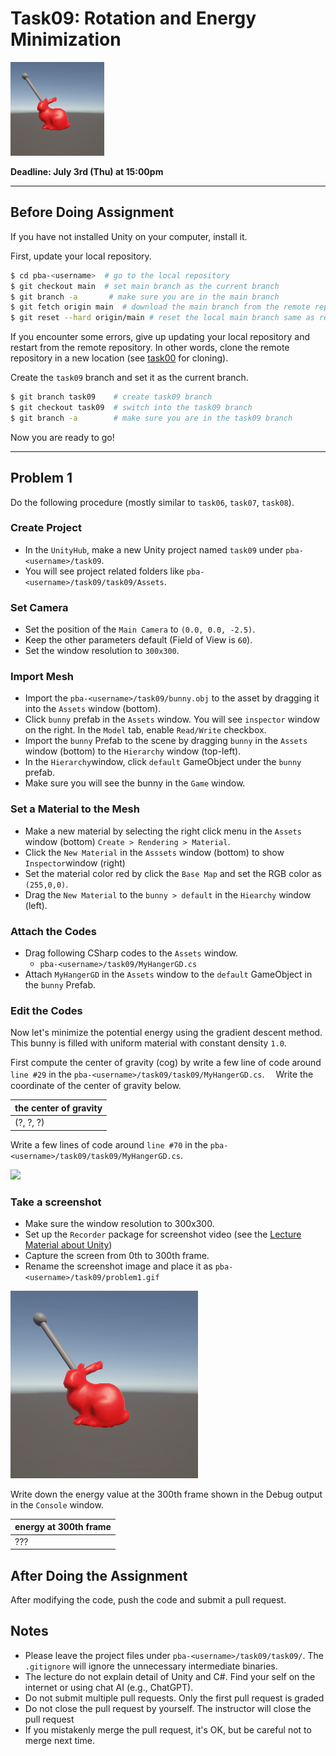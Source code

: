 # Task09: Rotation and Energy Minimization

![preview](thumbnail.gif)

**Deadline: July 3rd (Thu) at 15:00pm**

----

## Before Doing Assignment

If you have not installed Unity on your computer, install it.

First, update your local repository.

```bash
$ cd pba-<username>  # go to the local repository
$ git checkout main  # set main branch as the current branch
$ git branch -a       # make sure you are in the main branch
$ git fetch origin main  # download the main branch from the remote repository
$ git reset --hard origin/main # reset the local main branch same as remote repository
```

If you encounter some errors, give up updating your local repository and restart from the remote repository.
In other words, clone the remote repository in a new location (see [task00](../task00) for cloning).

Create the `task09` branch and set it as the current branch.

```bash
$ git branch task09    # create task09 branch
$ git checkout task09  # switch into the task09 branch
$ git branch -a        # make sure you are in the task09 branch
```

Now you are ready to go!

---

## Problem 1

Do the following procedure (mostly similar to `task06`, `task07`, `task08`).

### Create Project
- In the `UnityHub`, make a new Unity project named `task09` under `pba-<username>/task09`.
- You will see project related folders like `pba-<username>/task09/task09/Assets`.

### Set Camera
- Set the position of the `Main Camera` to `(0.0, 0.0, -2.5)`.
- Keep the other parameters default (Field of View is `60`).
- Set the window resolution to `300x300`.

### Import Mesh
- Import the `pba-<username>/task09/bunny.obj` to the asset by dragging it into the `Assets` window (bottom).
- Click `bunny` prefab in the `Assets` window. You will see `inspector` window on the right. In the `Model` tab, enable `Read/Write` checkbox.
- Import the `bunny` Prefab to the scene by dragging `bunny` in the `Assets` window (bottom) to the `Hierarchy` window (top-left).
- In the `Hierarchy`window, click `default` GameObject under the `bunny` prefab.
- Make sure you will see the bunny in the `Game` window.

### Set a Material to the Mesh
- Make a new material by selecting the right click menu in the `Assets` window (bottom) `Create > Rendering > Material`.
- Click the `New Material` in the `Asssets` window (bottom) to show `Inspector`window (right)
- Set the material color red by click the `Base Map` and set the RGB color as `(255,0,0)`.
- Drag the `New Material` to the `bunny > default` in the `Hiearchy` window (left).

### Attach the Codes
- Drag following CSharp codes to the `Assets` window. 
  - `pba-<username>/task09/MyHangerGD.cs`
- Attach `MyHangerGD` in the `Assets` window to the `default` GameObject in the `bunny` Prefab.

### Edit the Codes

Now let's minimize the potential energy using the gradient descent method. This bunny is filled with uniform material with constant density `1.0`.

First compute the center of gravity (cog) by write a few line of code around `line #29` in the `pba-<username>/task09/task09/MyHangerGD.cs`.　
Write the coordinate of the center of gravity below.

| the center of gravity |
|-----------------------|
| (?, ?, ?)             |

Write a few lines of code around `line #70` in the `pba-<username>/task09/task09/MyHangerGD.cs`.

<img src="doc_imgs/block_sparse_matrix.png" width="400">


### Take a screenshot
- Make sure the window resolution to 300x300.
- Set up the `Recorder` package for screenshot video (see the [Lecture Material about Unity](http://nobuyuki-umetani.com/pba2025s/unity.pdf))
- Capture the screen from 0th to 300th frame.
- Rename the screenshot image and place it as `pba-<username>/task09/problem1.gif`

![problem1](problem1.gif)

Write down the energy value at the 300th frame shown in the Debug output in the `Console` window.

| energy at 300th frame |
|-----------------------|
| ???                   |




## After Doing the Assignment

After modifying the code, push the code and submit a pull request.


## Notes
- Please leave the project files under `pba-<username>/task09/task09/`. The `.gitignore` will ignore the unnecessary intermediate binaries.  
- The lecture do not explain detail of Unity and C#. Find your self on the internet or using chat AI (e.g., ChatGPT).
- Do not submit multiple pull requests. Only the first pull request is graded
- Do not close the pull request by yourself. The instructor will close the pull request
- If you mistakenly merge the pull request, it's OK, but be careful not to merge next time.
